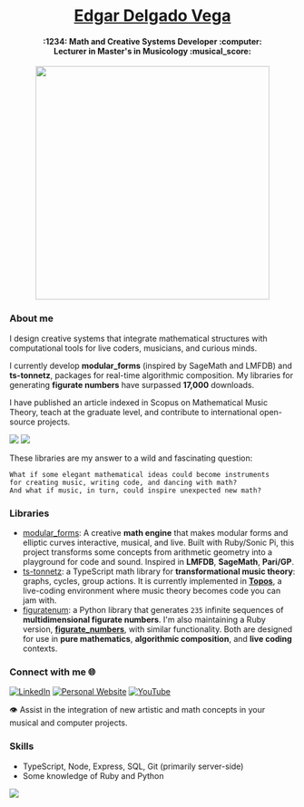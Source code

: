 <h1 align="center">
  <a href="https://edelveart.github.io/" target="_blank" rel="noopener noreferrer"> Edgar Delgado Vega</a>
</h1>
<h4 align="center">
  :1234: Math and Creative Systems Developer :computer: <br>
  Lecturer in Master's in Musicology :musical_score:
</h4>
<p align="center">
  <img src="https://github.com/user-attachments/assets/6be5ef69-0d26-4d17-902a-d9634166cba6" width="412"/>
</p> 

### About me

I design creative systems that integrate mathematical structures with computational tools for live coders, musicians, and curious minds.

I currently develop **modular_forms** (inspired by SageMath and LMFDB) and **ts-tonnetz**, packages for real-time algorithmic composition. My libraries for generating **figurate numbers** have surpassed **17,000** downloads.

I have published an article indexed in Scopus on Mathematical Music Theory, teach at the graduate level, and contribute to international open-source projects.

![](https://github-readme-stats.vercel.app/api?username=edelveart&theme=github_dark_dimmed&hide_border=false&include_all_commits=false&count_private=false)
![](https://github-readme-stats.vercel.app/api/top-langs/?username=edelveart&theme=yeblu&hide_border=false&include_all_commits=false&count_private=false&layout=compact)<br/>

These libraries are my answer to a wild and fascinating question:

    What if some elegant mathematical ideas could become instruments 
    for creating music, writing code, and dancing with math?
    And what if music, in turn, could inspire unexpected new math?
    
### Libraries

- [modular_forms](https://rubygems.org/gems/modular_forms): A creative **math engine** that makes modular forms and elliptic curves interactive, musical, and live. Built with Ruby/Sonic Pi, this project transforms some concepts from arithmetic geometry into a playground for code and sound. Inspired in **LMFDB**, **SageMath**, **Pari/GP**. 
- [ts-tonnetz](https://www.npmjs.com/package/ts-tonnetz): a TypeScript math library for **transformational music theory**: graphs, cycles, group actions. It is currently implemented in [**Topos**](https://topos.live/), a live-coding environment where music theory becomes code you can jam with.
- [figuratenum](https://pypi.org/project/figuratenum/): a Python library that generates `235` infinite sequences of **multidimensional figurate numbers**. I'm also maintaining a Ruby version, [**figurate_numbers**](https://rubygems.org/gems/figurate_numbers), with similar functionality. Both are designed for use in **pure mathematics**, **algorithmic composition**, and **live coding** contexts.

### Connect with me 🌐 

[![LinkedIn](https://img.shields.io/badge/LinkedIn-%230077B5.svg?logo=linkedin&logoColor=white)](https://linkedin.com/in/edgararmandodelgadovega) [![Personal Website]( https://img.shields.io/badge/Personal%20Website-191970?style=for-the-badge)](https://edelveart.github.io/) [![YouTube](https://img.shields.io/badge/YouTube-%23FF0000.svg?logo=YouTube&logoColor=white)](https://www.youtube.com/@edelve_math_code)

:eye: Assist in the integration of new artistic and math concepts in your musical and computer projects. 

<!--PS: I am not a mathematician or a programmer, so the code and ideas that you can find here are mostly my best effort at abstraction.-->

### Skills
- TypeScript, Node, Express, SQL, Git (primarily server-side)
- Some knowledge of Ruby and Python

[![](https://visitcount.itsvg.in/api?id=edelveart&icon=0&color=0)](https://visitcount.itsvg.in)
